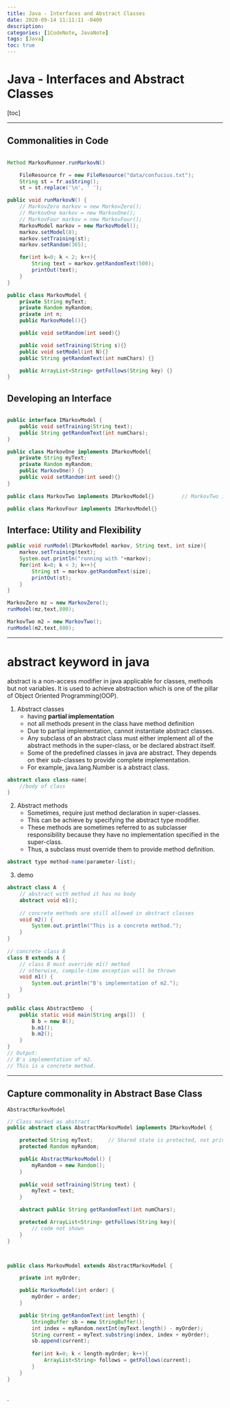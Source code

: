 ```yaml
---
title: Java - Interfaces and Abstract Classes
date: 2020-09-14 11:11:11 -0400
description:
categories: [1CodeNote, JavaNote]
tags: [Java]
toc: true
---
```



# Java - Interfaces and Abstract Classes

[toc]

---

## Commonalities in Code


```java

Method MarkovRunner.runMarkovN()

    FileResource fr = new FileResource("data/confucius.txt");
	String st = fr.asString();
	st = st.replace('\n', ' ');

public void runMarkovN() {
    // MarkovZero markov = new MarkovZero();
    // MarkovOne markov = new MarkovOne();
    // MarkovFour markov = new MarkovFour();
	MarkovModel markov = new MarkovModel();
    markov.setModel(8);
    markov.setTraining(st);
    markov.setRandom(365);

	for(int k=0; k < 2; k++){
        String text = markov.getRandomText(500);
    	printOut(text);
    }
}

public class MarkovModel {
    private String myText;
    private Random myRandom;
    private int n;
    public MarkovModel(){}

    public void setRandom(int seed){}

    public void setTraining(String s){}
    public void setModel(int N){}
    public String getRandomText(int numChars) {}

    public ArrayList<String> getFollows(String key) {}
}

```

## Developing an Interface

```java

public interface IMarkovModel {
    public void setTraining(String text);
    public String getRandomText(int numChars);
}

public class MarkovOne implements IMarkovModel{
    private String myText;
	private Random myRandom;
    public MarkovOne() {}
    public void setRandom(int seed){}
}
	
public class MarkovTwo implements IMarkovModel{}         // MarkovTwo is <IMarkovModel> objecy

public class MarkovFour implements IMarkovModel{}


```

## Interface: Utility and Flexibility


```java
public void runModel(IMarkovModel markov, String text, int size){
    markov.setTraining(text);
    System.out.println("running with "+markov);
    for(int k=0; k < 3; k++){
        String st = markov.getRandomText(size);
        printOut(st);
    }
}

MarkovZero mz = new MarkovZero();
runModel(mz,text,800);

MarkovTwo m2 = new MarkovTwo();
runModel(m2,text,800);
```


---

# abstract keyword in java

abstract is a non-access modifier in java applicable for classes, methods but not variables. 
It is used to achieve abstraction which is one of the pillar of Object Oriented Programming(OOP).

1. Abstract classes
   - having **partial implementation** 
   - not all methods present in the class have method definition
   - Due to partial implementation, cannot instantiate abstract classes.
   - Any subclass of an abstract class must either implement all of the abstract methods in the super-class, or be declared abstract itself.
   - Some of the predefined classes in java are abstract. They depends on their sub-classes to provide complete implementation. 
   - For example, java.lang.Number is a abstract class. 

```java
abstract class class-name{
    //body of class
}
```

2. Abstract methods
   - Sometimes, require just method declaration in super-classes.
   - This can be achieve by specifying the abstract type modifier. 
   - These methods are sometimes referred to as subclasser responsibility because they have no implementation specified in the super-class. 
   - Thus, a subclass must override them to provide method definition. 

```java
abstract type method-name(parameter-list);
```

3. demo

```java
abstract class A  { 
    // abstract with method it has no body 
    abstract void m1(); 
      
    // concrete methods are still allowed in abstract classes 
    void m2() { 
        System.out.println("This is a concrete method."); 
    } 
} 
  
// concrete class B 
class B extends A { 
    // class B must override m1() method 
    // otherwise, compile-time exception will be thrown 
    void m1() { 
        System.out.println("B's implementation of m2."); 
    }
} 

public class AbstractDemo  { 
    public static void main(String args[])  { 
        B b = new B(); 
        b.m1(); 
        b.m2(); 
    } 
} 
// Output:
// B's implementation of m2.
// This is a concrete method.
```



---

## Capture commonality in Abstract Base Class

`AbstractMarkovModel`

```java
// Class marked as abstract
public abstract class AbstractMarkovModel implements IMarkovModel {

    protected String myText;     // Shared state is protected, not private
    protected Random myRandom;

    public AbstractMarkovModel() {
        myRandom = new Random();
    }
    
    public void setTraining(String text) {
        myText = text;
    }

    abstract public String getRandomText(int numChars);

    protected ArrayList<String> getFollows(String key){
        // code not shown
    }
}



public class MarkovModel extends AbstractMarkovModel {

    private int myOrder;

    public MarkovModel(int order) {
        myOrder = order;
    }

    public String getRandomText(int length) {
        StringBuffer sb = new StringBuffer();
        int index = myRandom.nextInt(myText.length() - myOrder);
        String current = myText.substring(index, index + myOrder);
        sb.append(current);
        
        for(int k=0; k < length-myOrder; k++){
            ArrayList<String> follows = getFollows(current);
        }
    }
}



```











.
